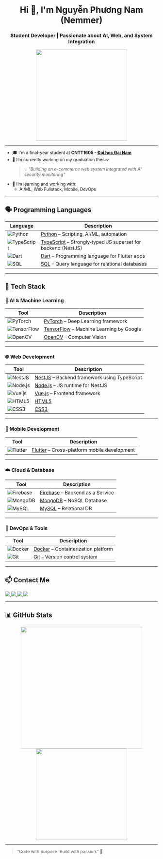 <h1 align="center">Hi 👋, I'm Nguyễn Phương Nam (Nemmer)</h1>
<h3 align="center">Student Developer | Passionate about AI, Web, and System Integration</h3>

<p align="center">
  <img src="https://media.giphy.com/media/L8K62iTDkzGX6/giphy.gif" width="300"/>
</p>

---

- 🎓 I'm a final-year student at **CNTT1605 - [Đại học Đại Nam](https://dainam.edu.vn/vi)**
- 🔭 I’m currently working on my graduation thesis:
  > 💡 _"Building an e-commerce web system integrated with AI security monitoring"_
- 🧠 I’m learning and working with:
  - AI/ML, Web Fullstack, Mobile, DevOps

---

## 🗣️ Programming Languages

| Language | Description |
|----------|-------------|
| ![Python](https://img.shields.io/badge/Python-3670A0?style=flat&logo=python&logoColor=white) | [Python](https://www.python.org) – Scripting, AI/ML, automation |
| ![TypeScript](https://img.shields.io/badge/TypeScript-3178C6?style=flat&logo=typescript&logoColor=white) | [TypeScript](https://www.typescriptlang.org) – Strongly‑typed JS superset for backend (NestJS) |
| ![Dart](https://img.shields.io/badge/Dart-0175C2?style=flat&logo=dart&logoColor=white) | [Dart](https://dart.dev) – Programming language for Flutter apps |
| ![SQL](https://img.shields.io/badge/SQL-4479A1?style=flat&logo=mysql&logoColor=white) | [SQL](https://www.mysql.com) – Query language for relational databases |

---

## 🚀 Tech Stack

### 🧠 **AI & Machine Learning**
| Tool | Description |
|------|-------------|
| ![PyTorch](https://img.shields.io/badge/PyTorch-EE4C2C?style=flat&logo=pytorch&logoColor=white) | [PyTorch](https://pytorch.org) – Deep Learning framework |
| ![TensorFlow](https://img.shields.io/badge/TensorFlow-FF6F00?style=flat&logo=tensorflow&logoColor=white) | [TensorFlow](https://www.tensorflow.org/) – Machine Learning by Google |
| ![OpenCV](https://img.shields.io/badge/OpenCV-5C3EE8?style=flat&logo=opencv&logoColor=white) | [OpenCV](https://opencv.org) – Computer Vision |

---

### 🌐 **Web Development**
| Tool | Description |
|------|-------------|
| ![NestJS](https://img.shields.io/badge/NestJS-E0234E?style=flat&logo=nestjs&logoColor=white) | [NestJS](https://nestjs.com) – Backend framework using TypeScript |
| ![Node.js](https://img.shields.io/badge/Node.js-339933?style=flat&logo=node.js&logoColor=white) | [Node.js](https://nodejs.org) – JS runtime for NestJS |
| ![Vue.js](https://img.shields.io/badge/Vue.js-35495E?style=flat&logo=vue.js&logoColor=4FC08D) | [Vue.js](https://vuejs.org) – Frontend framework |
| ![HTML5](https://img.shields.io/badge/HTML5-E34F26?style=flat&logo=html5&logoColor=white) | [HTML5](https://developer.mozilla.org/en-US/docs/Web/Guide/HTML/HTML5) |
| ![CSS3](https://img.shields.io/badge/CSS3-1572B6?style=flat&logo=css3&logoColor=white) | [CSS3](https://developer.mozilla.org/en-US/docs/Web/CSS) |

---

### 📱 **Mobile Development**
| Tool | Description |
|------|-------------|
| ![Flutter](https://img.shields.io/badge/Flutter-02569B?style=flat&logo=flutter&logoColor=white) | [Flutter](https://flutter.dev) – Cross-platform mobile development |

---

### ☁️ **Cloud & Database**
| Tool | Description |
|------|-------------|
| ![Firebase](https://img.shields.io/badge/Firebase-FFCA28?style=flat&logo=firebase&logoColor=white) | [Firebase](https://firebase.google.com) – Backend as a Service |
| ![MongoDB](https://img.shields.io/badge/MongoDB-4EA94B?style=flat&logo=mongodb&logoColor=white) | [MongoDB](https://www.mongodb.com) – NoSQL Database |
| ![MySQL](https://img.shields.io/badge/MySQL-4479A1?style=flat&logo=mysql&logoColor=white) | [MySQL](https://www.mysql.com) – Relational DB |

---

### 🐳 **DevOps & Tools**
| Tool | Description |
|------|-------------|
| ![Docker](https://img.shields.io/badge/Docker-2496ED?style=flat&logo=docker&logoColor=white) | [Docker](https://www.docker.com) – Containerization platform |
| ![Git](https://img.shields.io/badge/Git-F05032?style=flat&logo=git&logoColor=white) | [Git](https://git-scm.com) – Version control system |

---

## 📫 Contact Me

<p align="left">
  <a href="https://www.facebook.com/nguyen.nam.78047/">
    <img src="https://img.shields.io/badge/Facebook-blue?style=for-the-badge&logo=facebook&logoColor=white"/>
  </a>
  <a href="https://www.instagram.com/nemmer_2004">
    <img src="https://img.shields.io/badge/Instagram-E4405F?style=for-the-badge&logo=instagram&logoColor=white"/>
  </a>
  <a href="mailto:namnammanaa8@gmail.com">
    <img src="https://img.shields.io/badge/Gmail-D14836?style=for-the-badge&logo=gmail&logoColor=white"/>
  </a>
  <a href="https://github.com/Nemmer772004">
    <img src="https://img.shields.io/badge/GitHub-100000?style=for-the-badge&logo=github&logoColor=white"/>
  </a>
</p>

---

## 📊 GitHub Stats

<p align="center">
  <img src="https://github-readme-stats.vercel.app/api?username=Nemmer772004&show_icons=true&theme=radical" width="400"/>
  <img src="https://github-readme-stats.vercel.app/api/top-langs/?username=Nemmer772004&layout=compact&theme=radical" width="300"/>
</p>

---

> “Code with purpose. Build with passion.” 🚀
